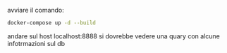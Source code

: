 avviare il comando:
```bash
docker-compose up -d --build
```

andare sul host localhost:8888 si dovrebbe vedere una quary con alcune infotrmazioni sul db